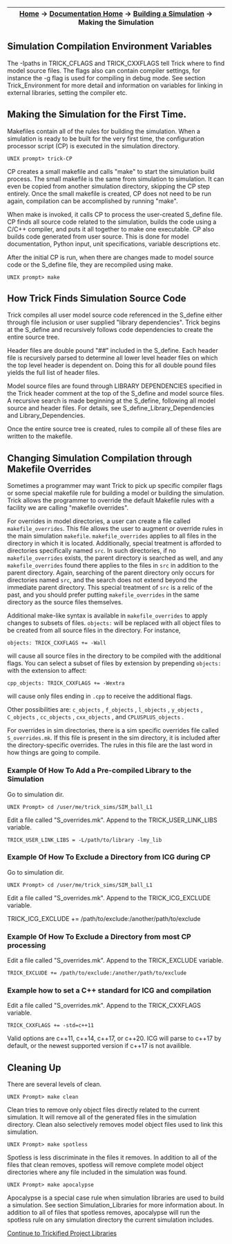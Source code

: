 | [Home](/trick) → [Documentation Home](../Documentation-Home) → [Building a Simulation](Building-a-Simulation) → Making the Simulation |
|------------------------------------------------------------------|


## Simulation Compilation Environment Variables

The -Ipaths in TRICK_CFLAGS and TRICK_CXXFLAGS tell Trick where to find model source files.  The flags also can contain compiler settings, for instance the -g flag is used for compiling in debug mode. See section Trick_Environment for more detail and information on variables for linking in external libraries, setting the compiler etc.

## Making the Simulation for the First Time.

Makefiles contain all of the rules for building the simulation. When a simulation is ready to be built for the very first time, the configuration processor script (CP) is executed in the simulation directory.

```
UNIX prompt> trick-CP
```

CP creates a small makefile and calls "make" to start the simulation build process. The small makefile is the same from simulation to simulation. It can even be copied from another simulation directory, skipping the CP step entirely. Once the small makefile is created, CP does not need to be run again, compilation can be accomplished by running "make".

When make is invoked, it calls CP to process the user-created S_define file. CP finds all source code related to the simulation, builds the code using a C/C++ compiler, and puts it all together to make one executable. CP also builds code generated from user source.  This is done for model documentation, Python input, unit specifications, variable descriptions etc.

After the initial CP is run, when there are changes made to model source code or the S_define file, they are recompiled using make.

```
UNIX prompt> make
```

## How Trick Finds Simulation Source Code

Trick compiles all user model source code referenced in the S_define either through file inclusion or user supplied "library dependencies".  Trick begins at the S_define and recursively follows code dependencies to create the entire source tree.

Header files are double pound "##" included in the S_define.  Each header file is recursively parsed to determine all lower level header files on which the top level header is dependent on. Doing this for all double pound files yields the full list of header files.

Model source files are found through LIBRARY DEPENDENCIES specified in the Trick header comment at the top of the S_define and model source files.  A recursive search is made beginning at the S_define, following all model source and header files. For details, see S_define_Library_Dependencies and Library_Dependencies.

Once the entire source tree is created, rules to compile all of these files are written to the makefile.

## Changing Simulation Compilation through Makefile Overrides

Sometimes a programmer may want Trick to pick up specific compiler flags or some special makefile rule for building a model or building the simulation. Trick allows the programmer to override the default Makefile rules with a facility we are calling "makefile overrides".

For overrides in model directories, a user can create a file called `makefile_overrides`. This file allows the user to augment or override rules in the main simulation `makefile`. `makefile_overrides` applies to all files in the directory in which it is located. Additionally, special treatment is afforded to directories specifically named `src`. In such directories, if no `makefile_overrides` exists, the parent directory is searched as well, and any `makefile_overrides` found there applies to the files in `src` in addition to the parent directory. Again, searching of the parent directory only occurs for directories named `src`, and the search does not extend beyond the immediate parent directory. This special treatment of `src` is a relic of the past, and you should prefer putting `makefile_overrides` in the same directory as the source files themselves.

Additional make-like syntax is available in `makefile_overrides` to apply changes to subsets of files. `objects:` will be replaced with all object files to be created from all source files in the directory. For instance,

```make
objects: TRICK_CXXFLAGS += -Wall
```

will cause all source files in the directory to be compiled with the additional flags. You can select a subset of files by extension by prepending `objects:` with the extension to affect:

```make
cpp_objects: TRICK_CXXFLAGS += -Wextra
```
will cause only files ending in `.cpp` to receive the additional flags.

Other possibilities are: ```c_objects``` , ```f_objects``` , ```l_objects``` , ```y_objects``` , ```C_objects``` , ```cc_objects``` , ```cxx_objects``` , and
```CPLUSPLUS_objects``` .

For overrides in sim directories, there is a sim specific overrides file called `S_overrides.mk`. If this file is present in the sim directory, it is included after the directory-specific overrides. The rules in this file are the last word in how things are going to compile.

### Example Of How To Add a Pre-compiled Library to the Simulation

Go to simulation dir.

```
UNIX Prompt> cd /user/me/trick_sims/SIM_ball_L1
```

Edit a file called "S_overrides.mk". Append to the TRICK_USER_LINK_LIBS variable.

```
TRICK_USER_LINK_LIBS = -L/path/to/library -lmy_lib
```
### Example Of How To Exclude a Directory from ICG during CP

Go to simulation dir.

```
UNIX Prompt> cd /user/me/trick_sims/SIM_ball_L1
```

Edit a file called "S_overrides.mk". Append to the TRICK_ICG_EXCLUDE variable.

TRICK_ICG_EXCLUDE += /path/to/exclude:/another/path/to/exclude

### Example Of How To Exclude a Directory from most CP processing

Edit a file called "S_overrides.mk". Append to the TRICK_EXCLUDE variable.

```
TRICK_EXCLUDE += /path/to/exclude:/another/path/to/exclude
```

### Example how to set a C++ standard for ICG and compilation

Edit a file called "S_overrides.mk". Append to the TRICK_CXXFLAGS variable.

```
TRICK_CXXFLAGS += -std=c++11
```

Valid options are c++11, c++14, c++17, or c++20. ICG will parse to c++17 by default, or the newest supported version if c++17 is not availible. 

## Cleaning Up

There are several levels of clean.

```
UNIX Prompt> make clean
```

Clean tries to remove only object files directly related to the current simulation. It will remove all of the generated files in the simulation directory. Clean also selectively removes model object files used to link this simulation.

```
UNIX Prompt> make spotless
```

Spotless is less discriminate in the files it removes. In addition to all of the files that clean removes, spotless will remove complete model object directories where any file included in the simulation was found.

```
UNIX Prompt> make apocalypse
```

Apocalypse is a special case rule when simulation libraries are used to build a simulation. See section Simulation_Libraries for more information about. In addition to all of files that spotless removes, apocalypse will run the spotless rule on any simulation directory the current simulation includes.

[Continue to Trickified Project Libraries](Trickified-Project-Libraries)
